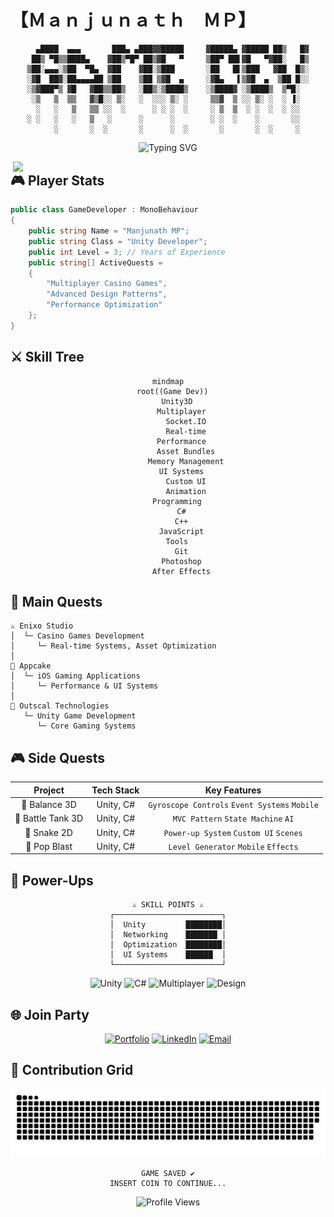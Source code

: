 # 【﻿Ｍａｎｊｕｎａｔｈ　ＭＰ】

<div align="center">

```ascii
  ▄████  ▄▄▄       ███▄ ▄███▓▓█████     ▓█████▄ ▓█████ ██▒   █▓
 ██▒ ▀█▒▒████▄    ▓██▒▀█▀ ██▒▓█   ▀     ▒██▀ ██▌▓█   ▀▓██░   █▒
▒██░▄▄▄░▒██  ▀█▄  ▓██    ▓██░▒███       ░██   █▌▒███   ▓██  █▒░
░▓█  ██▓░██▄▄▄▄██ ▒██    ▒██ ▒▓█  ▄     ░▓█▄   ▌▒▓█  ▄  ▒██ █░░
░▒▓███▀▒ ▓█   ▓██▒▒██▒   ░██▒░▒████▒    ░▒████▓ ░▒████▒  ▒▀█░  
 ░▒   ▒  ▒▒   ▓▒█░░ ▒░   ░  ░░░ ▒░ ░     ▒▒▓  ▒ ░░ ▒░ ░  ░ ▐░  
  ░   ░   ▒   ▒▒ ░░  ░      ░ ░ ░  ░     ░ ▒  ▒  ░ ░  ░  ░ ░░  
░ ░   ░   ░   ▒   ░      ░      ░        ░ ░  ░    ░       ░░  
      ░       ░  ░       ░      ░  ░       ░       ░  ░     ░  
```

![Typing SVG](https://readme-typing-svg.herokuapp.com?font=VT323&size=40&duration=3000&pause=1000&color=00FF00&center=true&vCenter=true&width=900&height=100&lines=PRESS+START;LOADING+GAME+DEVELOPER...;MULTIPLAYER+SYSTEMS+INITIALIZED;CASINO+GAMES+LOADED;READY+PLAYER+ONE)

</div>

<img align="right" width="500" src="https://media4.giphy.com/media/v1.Y2lkPTc5MGI3NjExejlkNG1wYTJ1eTVuMnN1dzRjNWNsOXAzc3hhNmZrMG1nZ3VjYzFvcCZlcD12MV9pbnRlcm5hbF9naWZfYnlfaWQmY3Q9Zw/qgQUggAC3Pfv687qPC/giphy.gif">

## 🎮 Player Stats

```cs
public class GameDeveloper : MonoBehaviour
{
    public string Name = "Manjunath MP";
    public string Class = "Unity Developer";
    public int Level = 3; // Years of Experience
    public string[] ActiveQuests = 
    {
        "Multiplayer Casino Games",
        "Advanced Design Patterns",
        "Performance Optimization"
    };
}
```

## ⚔️ Skill Tree

<div align="center">

```mermaid
mindmap
  root((Game Dev))
    Unity3D
      Multiplayer
        Socket.IO
        Real-time
      Performance
        Asset Bundles
        Memory Management
      UI Systems
        Custom UI
        Animation
    Programming
      C#
      C++
      JavaScript
    Tools
      Git
      Photoshop
      After Effects
```

</div>

## 🎲 Main Quests

```ascii
⚔️ Enixo Studio
│  └─ Casino Games Development
│     └─ Real-time Systems, Asset Optimization
│
🎯 Appcake
│  └─ iOS Gaming Applications
│     └─ Performance & UI Systems
│
🎲 Outscal Technologies
   └─ Unity Game Development
      └─ Core Gaming Systems
```

## 🎮 Side Quests

<div align="center">

| Project | Tech Stack | Key Features |
|:-------:|:----------:|:------------:|
| 🎯 Balance 3D | Unity, C# | `Gyroscope Controls` `Event Systems` `Mobile` |
| 🚀 Battle Tank 3D | Unity, C# | `MVC Pattern` `State Machine` `AI` |
| 🐍 Snake 2D | Unity, C# | `Power-up System` `Custom UI` `Scenes` |
| 💫 Pop Blast | Unity, C# | `Level Generator` `Mobile` `Effects` |

</div>

## 🌟 Power-Ups

<div align="center">

```ascii
⚔️ SKILL POINTS ⚔️
┌────────────────────────┐
│  Unity         ████████│
│  Networking    ███████ │
│  Optimization  ████████│
│  UI Systems    ██████  │
└────────────────────────┘
```

![Unity](https://img.shields.io/badge/UNITY-000000.svg?style=for-the-badge&logo=unity&logoColor=white&color=100000&labelColor=000000)
![C#](https://img.shields.io/badge/C%23-239120.svg?style=for-the-badge&logo=c-sharp&logoColor=white&color=239120&labelColor=172B4D)
![Multiplayer](https://img.shields.io/badge/MULTIPLAYER-FF4747.svg?style=for-the-badge&logo=socket.io&logoColor=white&color=FF4747&labelColor=172B4D)
![Design](https://img.shields.io/badge/DESIGN-7952B3.svg?style=for-the-badge&logo=unity&logoColor=white&color=7952B3&labelColor=172B4D)

</div>

## 🌐 Join Party

<div align="center">

[![Portfolio](https://img.shields.io/badge/VIEW_QUESTS-Portfolio-FF5722?style=for-the-badge&logo=google-chrome&logoColor=white)](https://mppavan05.wixsite.com/pavanpf)
[![LinkedIn](https://img.shields.io/badge/PARTY_UP-LinkedIn-0077B5?style=for-the-badge&logo=linkedin&logoColor=white)](https://www.linkedin.com/in/manjunath-mp-b53a1b19b)
[![Email](https://img.shields.io/badge/SEND_MESSAGE-Email-D14836?style=for-the-badge&logo=gmail&logoColor=white)](mailto:mppavan05@gmail.com)

</div>

## 🐍 Contribution Grid

![snake gif](https://github.com/mppavan05/mppavan05/blob/output/github-snake-dark.svg)

<div align="center">

```ascii
GAME SAVED ✔️
INSERT COIN TO CONTINUE...
```

![Profile Views](https://komarev.com/ghpvc/?username=mppavan05&color=brightgreen&style=for-the-badge)

</div>
